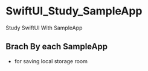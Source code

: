 # SwiftUI_Study_SampleApp
Study SwiftUI With SampleApp

## Brach By each SampleApp
- for saving local storage room

